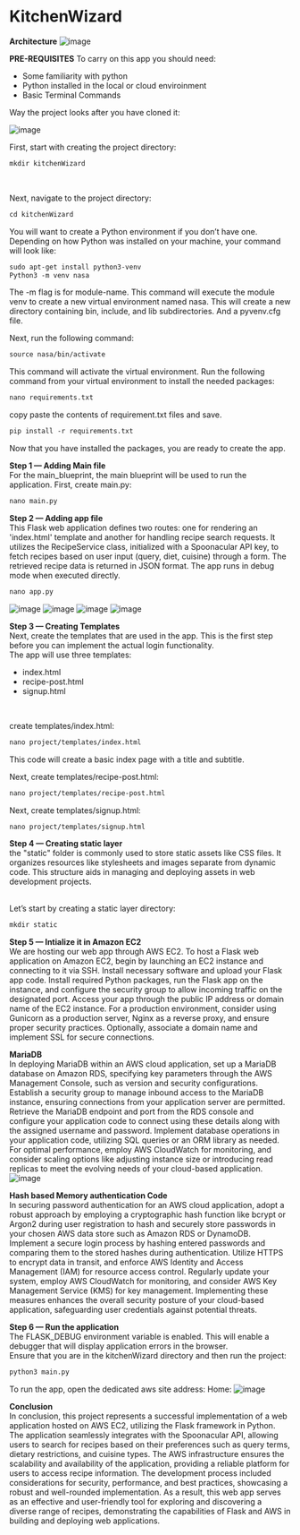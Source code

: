 # KitchenWizard

<B>Architecture</B>
![image](https://github.com/ndmparvez/KitchenWizard/assets/71454390/0f6e231c-3364-4455-943b-0eb820780716)

<B>PRE-REQUISITES</B>
To carry on this app you should need:
- Some familiarity with python
- Python installed in the local or cloud enviroinment
- Basic Terminal Commands

Way the project looks after you have cloned it:

![image](https://github.com/ndmparvez/KitchenWizard/assets/71454390/06ec02c6-e28d-4ef5-9b15-be1ee9a5a1a8)

First, start with creating the project directory: 
<br />
```diff
mkdir kitchenWizard  
```
<br />

Next, navigate to the project directory:
<BR />
```diff
cd kitchenWizard  
```

You will want to create a Python environment if you don’t have one. 
Depending on how Python was installed on your machine, your command will look like: 
<BR />
```diff
sudo apt-get install python3-venv 
Python3 -m venv nasa 
```
 	
The -m flag is for module-name. This command will execute the module venv to create a new virtual environment named nasa. This will create a new directory containing bin, include, and lib subdirectories. And a pyvenv.cfg file. 
 
Next, run the following command:
<BR />
```diff
source nasa/bin/activate 
```
This command will activate the virtual environment. 
Run the following command from your virtual environment to install the needed packages:
<BR />
```diff
nano requirements.txt  
```
	 
copy paste the contents of requirement.txt files and save. 
<BR />
```diff
pip install -r requirements.txt 
```
 
Now that you have installed the packages, you are ready to create the app. 

<b>Step 1 — Adding Main file</b>
<br />
For the main_blueprint, the main blueprint will be used to run the application. First, create main.py:  
```diff
nano main.py 
```

<b>Step 2 — Adding app file</b>
<br />
This Flask web application defines two routes: one for rendering an 'index.html' template and another for handling recipe search requests. It utilizes the RecipeService class, initialized with a Spoonacular API key, to fetch recipes based on user input (query, diet, cuisine) through a form. The retrieved recipe data is returned in JSON format. The app runs in debug mode when executed directly.  
```diff
nano app.py 
```
![image](https://github.com/ndmparvez/KitchenWizard/assets/71454390/fe40e0f5-264a-47b4-a836-0dc7c42121b0)
![image](https://github.com/ndmparvez/KitchenWizard/assets/71454390/ba9ca844-9c5d-4bf0-b4bb-3589c494ebc3)
![image](https://github.com/ndmparvez/KitchenWizard/assets/71454390/dee4ce1d-74ff-4ad0-b2ed-9137a0cdfaf4)
![image](https://github.com/ndmparvez/KitchenWizard/assets/71454390/9f40ebae-092e-4829-8a5a-a196e5ae03ea)


<b>Step 3 — Creating Templates </b>
<br />
Next, create the templates that are used in the app. This is the first step before you can implement the actual login functionality. 
<br />
The app will use three templates: 
 - index.html 
 - recipe-post.html
 - signup.html
 <br />
 

create templates/index.html: 
```diff
nano project/templates/index.html 
```   
This code will create a basic index page with a title and subtitle. 

Next, create templates/recipe-post.html: 
```diff
nano project/templates/recipe-post.html  
```

Next, create templates/signup.html: 
```diff
nano project/templates/signup.html  
```

 	 

<b>Step 4 — Creating static layer </b>
<br />
 the "static" folder is commonly used to store static assets like CSS files. It organizes resources like stylesheets and images separate from dynamic code. This structure aids in managing and deploying assets in web development projects.
<br />

<BR />
Let’s start by creating a static layer directory:
<BR />

```diff
mkdir static
```

<b>Step 5 — Intialize it in Amazon EC2 </b>
<br />
We are hosting our web app through AWS EC2.
To host a Flask web application on Amazon EC2, begin by launching an EC2 instance and connecting to it via SSH. Install necessary software and upload your Flask app code. Install required Python packages, run the Flask app on the instance, and configure the security group to allow incoming traffic on the designated port. Access your app through the public IP address or domain name of the EC2 instance. For a production environment, consider using Gunicorn as a production server, Nginx as a reverse proxy, and ensure proper security practices. Optionally, associate a domain name and implement SSL for secure connections.
<br /> 

<b>MariaDB </b>
<br />
In deploying MariaDB within an AWS cloud application, set up a MariaDB database on Amazon RDS, specifying key parameters through the AWS Management Console, such as version and security configurations. Establish a security group to manage inbound access to the MariaDB instance, ensuring connections from your application server are permitted. Retrieve the MariaDB endpoint and port from the RDS console and configure your application code to connect using these details along with the assigned username and password. Implement database operations in your application code, utilizing SQL queries or an ORM library as needed. For optimal performance, employ AWS CloudWatch for monitoring, and consider scaling options like adjusting instance size or introducing read replicas to meet the evolving needs of your cloud-based application.
<br /> 
![image](https://github.com/ndmparvez/KitchenWizard/assets/71454390/0f874edc-d9c6-49dc-86d9-e366291b93ab)


<b>Hash based Memory authentication Code </b>
<br />
In securing password authentication for an AWS cloud application, adopt a robust approach by employing a cryptographic hash function like bcrypt or Argon2 during user registration to hash and securely store passwords in your chosen AWS data store such as Amazon RDS or DynamoDB. Implement a secure login process by hashing entered passwords and comparing them to the stored hashes during authentication. Utilize HTTPS to encrypt data in transit, and enforce AWS Identity and Access Management (IAM) for resource access control. Regularly update your system, employ AWS CloudWatch for monitoring, and consider AWS Key Management Service (KMS) for key management. Implementing these measures enhances the overall security posture of your cloud-based application, safeguarding user credentials against potential threats.
<br /> 


 

<b>Step 6 — Run the application </b>
<br />
The FLASK_DEBUG environment variable is enabled. This will enable a debugger that will display application errors in the browser. 
<br /> 
Ensure that you are in the kitchenWizard directory and then run the project: 
```diff
python3 main.py   
```
 
 To run the app, open the dedicated aws site address: Home: 
 ![image](https://github.com/ndmparvez/KitchenWizard/assets/71454390/2601cf8a-1714-4d94-aee4-6136b9f08e27)

 	  
<b>Conclusion </b>
<br />
In conclusion, this project represents a successful implementation of a web application hosted on AWS EC2, utilizing the Flask framework in Python. The application seamlessly integrates with the Spoonacular API, allowing users to search for recipes based on their preferences such as query terms, dietary restrictions, and cuisine types. The AWS infrastructure ensures the scalability and availability of the application, providing a reliable platform for users to access recipe information. The development process included considerations for security, performance, and best practices, showcasing a robust and well-rounded implementation. As a result, this web app serves as an effective and user-friendly tool for exploring and discovering a diverse range of recipes, demonstrating the capabilities of Flask and AWS in building and deploying web applications.

